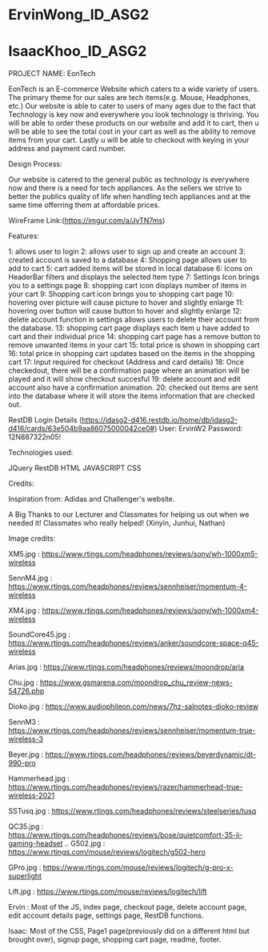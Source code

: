 # ErvinWong_ID_ASG2
# IsaacKhoo_ID_ASG2

PROJECT NAME: EonTech

EonTech is an E-commerce Website which caters to a wide variety of users. The primary theme for our sales are tech items(e.g. Mouse, Headphones, etc.)
Our website is able to cater to users of many ages due to the fact that Technology is key now and everywhere you look technology is thriving.
You will be able to order these products on our website and add it to cart, then u will be able to see the total cost in your cart as well as the ability to remove
items from your cart. Lastly u will be able to checkout with keying in your address and payment card number.





Design Process:

Our website is catered to the general public as technology is everywhere now and there is a need for tech appliances.
As the sellers we strive to better the publics quality of life when handling tech appliances and at the same time offerring them at affordable prices.

WireFrame Link:(https://imgur.com/a/JvTN7ms)



Features: 

1: allows user to login
2: allows user to sign up and create an account
3: created account is saved to a database
4: Shopping page allows user to add to cart
5: cart added items will be stored in local database
6: Icons on HeaderBar filters and displays the selected Item type
7: Settings Icon brings you to a settings page 
8: shopping cart icon displays number of items in your cart
9: Shopping cart icon brings you to shopping cart page
10: hovering over picture will cause picture to hover and slightly enlarge
11: hovering over button will cause button to hover and slightly enlarge
12: delete account function in settings allows users to delete their account from the database.
13: shopping cart page displays each item u have added to cart and their individual price
14: shopping cart page has a remove button to remove unwanted items in your cart
15: total price is shown in shopping cart
16: total price in shopping cart updates based on the items in the shopping cart
17: Input required for checkout (Address and card details)
18: Once checkedout, there will be a confirmation page where an animation will be played and it will show checkout succesful
19: delete account and edit account also have a confirmation animation.
20: checked out items are sent into the database where it will store the items information that are checked out.

RestDB Login Details (https://idasg2-d416.restdb.io/home/db/idasg2-d416/cards/63e504b9aa86075000042ce0#) 
User: ErvinW2
Password: 12N887322n05!


Technologies used:

JQuery
RestDB
HTML
JAVASCRIPT
CSS





Credits:

Inspiration from: Adidas and Challenger's website.

A Big Thanks to our Lecturer and Classmates for helping us out when we needed it!
Classmates who really helped! (Xinyin, Junhui, Nathan)

Image credits:

XM5.jpg : https://www.rtings.com/headphones/reviews/sony/wh-1000xm5-wireless

SennM4.jpg : https://www.rtings.com/headphones/reviews/sennheiser/momentum-4-wireless

XM4.jpg : https://www.rtings.com/headphones/reviews/sony/wh-1000xm4-wireless

SoundCore45.jpg : https://www.rtings.com/headphones/reviews/anker/soundcore-space-q45-wireless

Arias.jpg : https://www.rtings.com/headphones/reviews/moondrop/aria

Chu.jpg : https://www.gsmarena.com/moondrop_chu_review-news-54726.php

Dioko.jpg : https://www.audiophileon.com/news/7hz-salnotes-dioko-review

SennM3 : https://www.rtings.com/headphones/reviews/sennheiser/momentum-true-wireless-3

Beyer.jpg : https://www.rtings.com/headphones/reviews/beyerdynamic/dt-990-pro

Hammerhead.jpg : https://www.rtings.com/headphones/reviews/razer/hammerhead-true-wireless-2021

SSTusq.jpg : https://www.rtings.com/headphones/reviews/steelseries/tusq

QC35.jpg : https://www.rtings.com/headphones/reviews/bose/quietcomfort-35-ii-gaming-headset
..
G502.jpg : https://www.rtings.com/mouse/reviews/logitech/g502-hero

GPro.jpg : https://www.rtings.com/mouse/reviews/logitech/g-pro-x-superlight

Lift.jpg : https://www.rtings.com/mouse/reviews/logitech/lift

Ervin : Most of the JS, index page, checkout page, delete account page, edit account details page, settings page, RestDB functions.

Isaac: Most of the CSS, Page1 page(previously did on a different html but brought over), signup page, shopping cart page, readme, footer.

